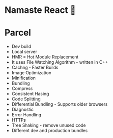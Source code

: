 # Namaste React 🚀 

# Parcel
 - Dev build 
 - Local server 
 - HMR = Hot Module Replacement 
 - It uses File Watching Algorithm - written in C++
 - Cachng - Faster Builds
 - Image Optimization
 - Minification 
 - Bundling 
 - Compress
 - Consistent Hasing 
 - Code Splitting 
 - Differential Bundling - Supports older browsers
 - Diagnostic 
 - Error Handling 
 - HTTPs
 - Tree Shaking - remove unused code 
 - Different dev and production bundles 
 